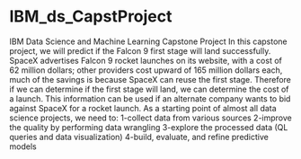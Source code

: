 # IBM_ds_CapstProject
IBM Data Science and Machine Learning Capstone Project
In this capstone project, we will predict if the Falcon 9 first stage will land successfully. SpaceX advertises Falcon 9 rocket launches on its website, with a cost of 62 million dollars; other providers cost upward of 165 million dollars each, much of the savings is because SpaceX can reuse the first stage. Therefore if we can determine if the first stage will land, we can determine the cost of a launch. This information can be used if an alternate company wants to bid against SpaceX for a rocket launch.
As a starting point of almost all data science projects, we need to:
1-collect data from various sources
2-improve the quality by performing data wrangling
3-explore the processed data (QL queries and data visualization)
4-build, evaluate, and refine predictive models
